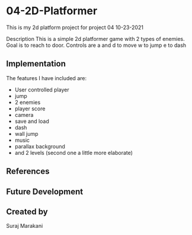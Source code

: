 # 04-2D-Platformer
This is my 2d platform project for project 04
10-23-2021

Description
This is a simple 2d platformer game with 2 types of enemies. Goal is to reach to door.
Controls are a and d to move
w to jump
e to dash
## Implementation
The features I have included are:
 * User controlled player
 * jump
 * 2 enemies
 * player score
 * camera
 * save and load
 * dash
 * wall jump
 * music
 * parallax background
 * and 2 levels (second one a little more elaborate)

## References

## Future Development

## Created by
Suraj Marakani

